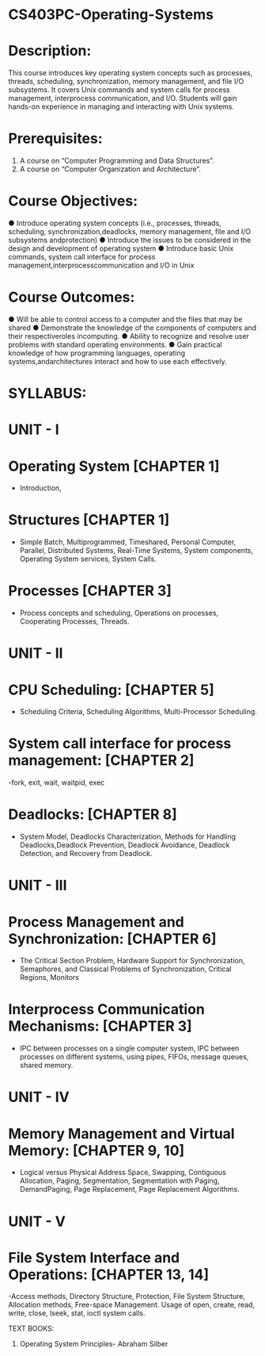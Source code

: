 # CS403PC-Operating-Systems

# Description:
This course introduces key operating system concepts such as processes, threads, scheduling, synchronization, memory management, and file I/O subsystems. It covers Unix commands and system calls for process management, interprocess communication, and I/O. Students will gain hands-on experience in managing and interacting with Unix systems.
# Prerequisites:
1. A course on “Computer Programming and Data Structures”.
2. A course on “Computer Organization and Architecture”.
   
# Course Objectives:
● Introduce operating system concepts (i.e., processes, threads, scheduling, synchronization,deadlocks, memory management, file and I/O subsystems andprotection)
● Introduce the issues to be considered in the design and development of operating system
● Introduce basic Unix commands, system call interface for process management,interprocesscommunication and I/O in Unix

# Course Outcomes:
● Will be able to control access to a computer and the files that may be shared
● Demonstrate the knowledge of the components of computers and their respectiveroles incomputing.
● Ability to recognize and resolve user problems with standard operating environments.
● Gain practical knowledge of how programming languages, operating systems,andarchitectures interact and how to use each effectively.

# SYLLABUS:
# UNIT - I
# Operating System [CHAPTER 1]
  - Introduction, 
# Structures [CHAPTER 1]
  - Simple Batch, Multiprogrammed, Timeshared, Personal Computer, Parallel, Distributed Systems, Real-Time Systems, System components, Operating System services, System Calls. 
# Processes [CHAPTER 3]
  - Process concepts and scheduling, Operations on processes, Cooperating Processes, Threads.

# UNIT - II
# CPU Scheduling: [CHAPTER 5]  
  - Scheduling Criteria, Scheduling Algorithms, Multi-Processor Scheduling.
# System call interface for process management: [CHAPTER 2]
  -fork, exit, wait, waitpid, exec
# Deadlocks: [CHAPTER 8]  
  - System Model, Deadlocks Characterization, Methods for Handling Deadlocks,Deadlock Prevention, Deadlock Avoidance, Deadlock Detection, and Recovery from Deadlock.

# UNIT - III
# Process Management and Synchronization: [CHAPTER 6]
  - The Critical Section Problem, Hardware Support for Synchronization, Semaphores, and Classical Problems of Synchronization, Critical Regions, Monitors
# Interprocess Communication Mechanisms: [CHAPTER 3]
  - IPC between processes on a single computer system, IPC between processes on different systems, using pipes, FIFOs, message queues, shared memory.

# UNIT - IV
# Memory Management and Virtual Memory: [CHAPTER 9, 10]
  - Logical versus Physical Address Space, Swapping, Contiguous Allocation, Paging, Segmentation, Segmentation with Paging, DemandPaging, Page Replacement, Page Replacement Algorithms.

# UNIT - V
# File System Interface and Operations: [CHAPTER 13, 14]
  -Access methods, Directory Structure, Protection, File System Structure, Allocation methods, Free-space Management. Usage of open, create, read, write, close, lseek, stat, ioctl system calls.

TEXT BOOKS:
1. Operating System Principles- Abraham Silber
